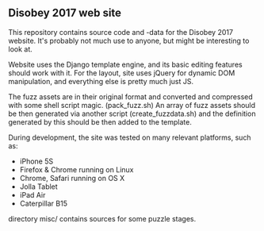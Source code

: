 ## Disobey 2017 web site

This repository contains source code and -data for the Disobey 2017 website.
It's probably not much use to anyone, but might be interesting to look at.

Website uses the Django template engine, and its basic editing features
should work with it. For the layout, site uses jQuery for dynamic DOM manipulation,
and everything else is pretty much just JS.

The fuzz assets are in their original format and converted and compressed with
some shell script magic. (pack_fuzz.sh)
An array of fuzz assets should be then generated via another script (create_fuzzdata.sh)
and the definition generated by this should be then added to the template.

During development, the site was tested on many relevant platforms, such as:
* iPhone 5S
* Firefox & Chrome running on Linux
* Chrome, Safari running on OS X
* Jolla Tablet
* iPad Air
* Caterpillar B15 

directory misc/ contains sources for some puzzle stages.
